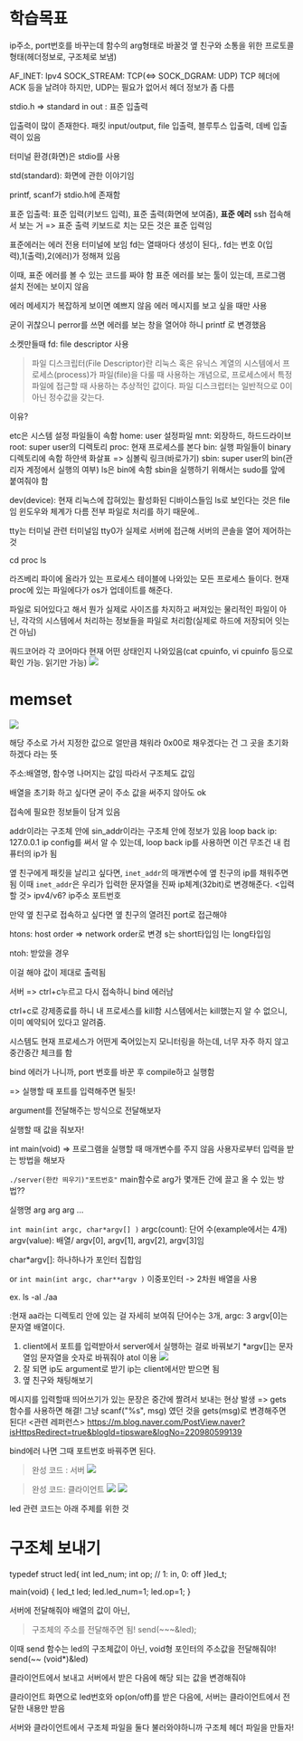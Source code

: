 # 학습목표
ip주소, port번호를 바꾸는데 함수의 arg형태로 바꿀것
옆 친구와 소통을 위한 프로토콜 형태(헤더정보로, 구조체로 보냄)


AF_INET: Ipv4
SOCK_STREAM: TCP(<=> SOCK_DGRAM: UDP)
TCP 헤더에 ACK 등을 날려야 하지만, UDP는 필요가 없어서 헤더 정보가 좀 다름

stdio.h
=> standard in out : 표준 입출력

입출력이 많이 존재한다.
패킷 input/output, file 입출력, 블루투스 입출력, 데베 입출력이 있음

터미널 환경(화면)은 stdio를 사용

std(standard): 화면에 관한 이야기임

printf, scanf가 stdio.h에 존재함

표준 입출력: 표준 입력(키보드 입력), 표준 출력(화면에 보여줌), **표준 에러**
ssh 접속해서 보는 거 => 표준 출력
키보드로 치는 모든 것은 표준 입력임

표준에러는 에러 전용 터미널에 보임
fd는 열때마다 생성이 된다,.
fd는 번호 0(입력),1(출력),2(에러)가 정해져 있음

이때, 표준 에러를 볼 수 있는 코드를 짜야 함
표준 에러를 보는 툴이 있는데, 프로그램 설치 전에는 보이지 않음

에러 메세지가 복잡하게 보이면 예쁘지 않음
에러 메시지를 보고 싶을 때만 사용

굳이 귀찮으니 perror를 쓰면 에러를 보는 창을 열어야 하니 printf 로 변경했음

소켓만들때
fd: file descriptor 사용
>파일 디스크립터(File Descriptor)란 리눅스 혹은 유닉스 계열의 시스템에서 프로세스(process)가 파일(file)을 다룰 때 사용하는 개념으로, 프로세스에서 특정 파일에 접근할 때 사용하는 추상적인 값이다. 파일 디스크럽터는 일반적으로 0이 아닌 정수값을 갖는다.

이유?

etc은 시스템 설정 파일들이 속함
home: user 설정파일
mnt: 외장하드, 하드드라이브
root: super user의 디렉토리
proc: 현재 프로세스를 본다
bin: 실행 파일들이 binary 디렉토리에 속함
하얀색 화살표 => 심볼릭 링크(바로가기)
sbin: super user의 bin(관리자 계정에서 실행의 여부)
ls은 bin에 속함
sbin을 실행하기 위해서는 sudo를 앞에 붙여줘야 함

dev(device): 현재 리눅스에 잡혀있는 활성화된 디바이스들임
ls로 보인다는 것은 file임
윈도우와 체계가 다름
전부 파일로 처리를 하기 때문에..

tty는 터미널 관련 터미널임
tty0가 실제로 서버에 접근해 서버의 콘솔을 열어 제어하는 것

cd proc
ls

라즈베리 파이에 올라가 있는 프로세스 테이블에 나와있는 모든 프로세스 들이다.
현재 proc에 있는 파일에다가 os가 업데이트를 해준다.

파일로 되어있다고 해서 뭔가 실제로 사이즈를 차지하고 써져있는 물리적인 파일이 아닌, 각각의 시스템에서 처리하는 정보들을 파일로 처리함(실제로 하드에 저장되어 잇는건 아님)

쿼드코어라 각 코어마다 현재 어떤 상태인지 나와있음(cat cpuinfo, vi cpuinfo 등으로 확인 가능. 읽기만 가능)
![](https://velog.velcdn.com/images/allzeroyou/post/315d0473-f01c-4e24-a1d7-6d4be63e3813/image.png)

# memset
![](https://velog.velcdn.com/images/allzeroyou/post/710aebdf-2905-4a9f-a3ae-e047be89ce1a/image.png)

해당 주소로 가서 지정한 값으로 얼만큼 채워라
0x00로 채우겠다는 건 그 곳을 초기화 하겠다 라는 뜻

주소:배열명, 함수명
나머지는 값임
따라서 구조체도 값임

배열을 초기화 하고 싶다면 굳이 주소 값을 써주지 않아도 ok

접속에 필요한 정보들이 담겨 있음

addr이라는 구조체 안에 sin_addr이라는 구조체 안에 정보가 있음
loop back ip: 127.0.0.1
ip config를 써서 알 수 있는데, loop back ip를 사용하면 이건 무조건 내 컴퓨터의 ip가 됨

옆 친구에게 패킷을 날리고 싶다면, `inet_addr`의 매개변수에 옆 친구의 ip를 채워주면 됨
이때 `inet_addr`은 우리가 입력한 문자열을 진짜 ip체계(32bit)로 변경해준다.
<입력할 것>
ipv4/v6?
ip주소
포트번호

만약 옆 친구로 접속하고 싶다면 옆 친구의 열려진 port로 접근해야

htons: host order => network order로 변경
s는 short타입임
l는 long타입임

ntoh: 받았을 경우

이걸 해야 값이 제대로 출력됨

서버 => ctrl+c누르고 다시 접속하니 bind 에러남

ctrl+c로 강제종료를 하니 내 프로세스를 kill함
시스템에서는 kill했는지 알 수 없으니, 이미 예약되어 있다고 알려줌.

시스템도 현재 프로세스가 어떤게 죽어있는지 모니터링을 하는데, 너무 자주 하지 않고 중간중간 체크를 함

bind 에러가 나니까, port 번호를 바꾼 후 compile하고 실행함

=> 실행할 때 포트를 입력해주면 될듯!

argument를 전달해주는 방식으로 전달해보자

실행할 때 값을 줘보자!

int main(void) => 프로그램을 실행할 때 매개변수를 주지 않음
사용자로부터 입력을 받는 방법을 해보자

`./server(한칸 띄우기)"포트번호"`
main함수로 arg가 몇개든 간에 끌고 올 수 있는 방법??

실행명 arg arg arg ...


`int main(int argc, char*argv[] )`
argc(count): 단어 수(example에서는 4개)
argv(value): 배열/ argv[0], argv[1], argv[2], argv[3]임


char*argv[]: 하나하나가 포인터 집합임


or 
`int main(int argc, char**argv )`
이중포인터 -> 2차원 배열을 사용


ex. ls -al ./aa

:현재 aa라는 디렉토리 안에 있는 걸 자세히 보여줘
단어수는 3개, argc: 3
argv[0]는 문자열 배열이다.

1. client에서 포트를 입력받아서 server에서 실행하는 걸로 바꿔보기
*argv[]는 문자열임
문자열을 숫자로 바꿔줘야
atol 이용
![](https://velog.velcdn.com/images/allzeroyou/post/ec50ea8f-4dfc-46f9-8e20-7183b3150c4f/image.PNG)
2. 잘 되면 ip도 argument로 받기
ip는 client에서만 받으면 됨
3. 옆 친구와 채팅해보기


메시지를 입력할때 띄어쓰기가 있는 문장은 중간에 짤려서 보내는 현상 발생 => gets 함수를 사용하면 해결!
그냥 scanf("%s", msg) 였던 것을 gets(msg)로 변경해주면 된다!
<관련 레퍼런스>
https://m.blog.naver.com/PostView.naver?isHttpsRedirect=true&blogId=tipsware&logNo=220980599139

bind에러 나면 그때 포트번호 바꿔주면 된다.

> 완성 코드 : 서버
![](https://velog.velcdn.com/images/allzeroyou/post/aa5a4737-f109-4264-a3f8-697460746058/image.png)

> 완성 코드: 클라이언트
![](https://velog.velcdn.com/images/allzeroyou/post/7f10de7a-1a98-4ef6-99d3-fa1e6b70a264/image.png)
![](https://velog.velcdn.com/images/allzeroyou/post/7344453a-a636-473e-b073-c17304503508/image.png)

led 관련 코드는 아래 주제를 위한 것

# 구조체 보내기

typedef struct led{
	int led_num;
    int op; // 1: in, 0: off
}led_t;

main(void)
{
	led_t led;
    led.led_num=1;
    led.op=1;
}

서버에 전달해줘야
배열의 값이 아닌,
> 구조체의 주소를 전달해주면 됨!
send(~~~&led);

이때 send 함수는 led의 구조체값이 아닌, void형 포인터의 주소값을 전달해줘야!
send(~~ (void*)&led)

클라이언트에서 보내고 서버에서 받은 다음에 해당 되는 값을 변경해줘야

클라이언트 화면으로 led번호와 op(on/off)를 받은 다음에, 서버는 클라이언트에서 전달한 내용만 받음

서버와 클라이언트에서 구조체 파일을 둘다 불러와야하니까 구조체 헤더 파일을 만들자!